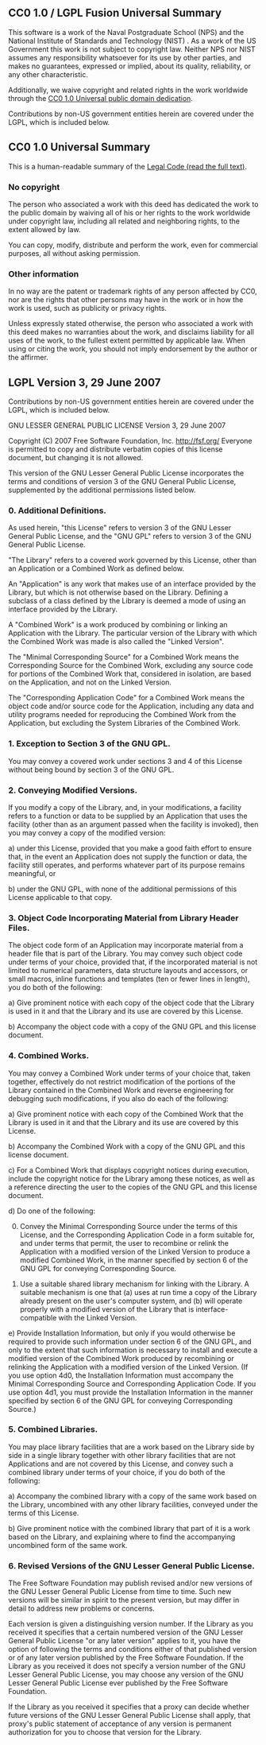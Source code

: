 ## CC0 1.0 / LGPL Fusion Universal Summary

This software is a work of the Naval Postgraduate School (NPS) and the
National Institute of Standards and Technology (NIST) . As a work of
the US Government this work is not subject to copyright law. Neither
NPS nor NIST assumes any responsibility whatsoever for its use by
other parties, and makes no guarantees, expressed or implied, about
its quality, reliability, or any other characteristic.

Additionally, we waive copyright and related rights in the work worldwide through the [CC0 1.0 Universal public domain dedication](https://creativecommons.org/publicdomain/zero/1.0/).

Contributions by non-US government entities herein are covered under the LGPL, which is included below.

## CC0 1.0 Universal Summary

This is a human-readable summary of the
[Legal Code (read the full text)](https://creativecommons.org/publicdomain/zero/1.0/legalcode).


### No copyright

The person who associated a work with this deed has dedicated the work to the public domain by waiving all of his or her rights to the work worldwide under copyright law, including all related and neighboring rights, to the extent allowed by law.

You can copy, modify, distribute and perform the work, even for commercial purposes, all without asking permission.

### Other information

In no way are the patent or trademark rights of any person affected by CC0, nor are the rights that other persons may have in the work or in how the work is used, such as publicity or privacy rights.

Unless expressly stated otherwise, the person who associated a work with this deed makes no warranties about the work, and disclaims liability for all uses of the work, to the fullest extent permitted by applicable law. When using or citing the work, you should not imply endorsement by the author or the affirmer.


## LGPL Version 3, 29 June 2007

Contributions by non-US government entities herein are covered under the LGPL, which is included below.


GNU LESSER GENERAL PUBLIC LICENSE
Version 3, 29 June 2007

Copyright (C) 2007 Free Software Foundation, Inc. <http://fsf.org/>
Everyone is permitted to copy and distribute verbatim copies
of this license document, but changing it is not allowed.

This version of the GNU Lesser General Public License incorporates
the terms and conditions of version 3 of the GNU General Public
License, supplemented by the additional permissions listed below.

### 0. Additional Definitions.

As used herein, "this License" refers to version 3 of the GNU Lesser
  General Public License, and the "GNU GPL" refers to version 3 of the
  GNU General Public License.

  "The Library" refers to a covered work governed by this License,
  other than an Application or a Combined Work as defined below.

  An "Application" is any work that makes use of an interface provided
  by the Library, but which is not otherwise based on the Library.
  Defining a subclass of a class defined by the Library is deemed a mode
  of using an interface provided by the Library.

  A "Combined Work" is a work produced by combining or linking an
  Application with the Library.  The particular version of the Library
  with which the Combined Work was made is also called the "Linked
  Version".

  The "Minimal Corresponding Source" for a Combined Work means the
Corresponding Source for the Combined Work, excluding any source code
for portions of the Combined Work that, considered in isolation, are
based on the Application, and not on the Linked Version.

  The "Corresponding Application Code" for a Combined Work means the
object code and/or source code for the Application, including any data
and utility programs needed for reproducing the Combined Work from the
Application, but excluding the System Libraries of the Combined Work.

### 1. Exception to Section 3 of the GNU GPL.

  You may convey a covered work under sections 3 and 4 of this License
without being bound by section 3 of the GNU GPL.

### 2. Conveying Modified Versions.

  If you modify a copy of the Library, and, in your modifications, a
facility refers to a function or data to be supplied by an Application
that uses the facility (other than as an argument passed when the
facility is invoked), then you may convey a copy of the modified
version:

a) under this License, provided that you make a good faith effort to
ensure that, in the event an Application does not supply the
function or data, the facility still operates, and performs
whatever part of its purpose remains meaningful, or

b) under the GNU GPL, with none of the additional permissions of
this License applicable to that copy.

### 3. Object Code Incorporating Material from Library Header Files.

The object code form of an Application may incorporate material from
  a header file that is part of the Library.  You may convey such object
  code under terms of your choice, provided that, if the incorporated
  material is not limited to numerical parameters, data structure
  layouts and accessors, or small macros, inline functions and templates
  (ten or fewer lines in length), you do both of the following:

a) Give prominent notice with each copy of the object code that the
   Library is used in it and that the Library and its use are
   covered by this License.

b) Accompany the object code with a copy of the GNU GPL and this license
   document.

### 4. Combined Works.

  You may convey a Combined Work under terms of your choice that,
  taken together, effectively do not restrict modification of the
  portions of the Library contained in the Combined Work and reverse
  engineering for debugging such modifications, if you also do each of
  the following:

a) Give prominent notice with each copy of the Combined Work that
   the Library is used in it and that the Library and its use are
   covered by this License.

b) Accompany the Combined Work with a copy of the GNU GPL and this license
   document.

c) For a Combined Work that displays copyright notices during
   execution, include the copyright notice for the Library among
   these notices, as well as a reference directing the user to the
   copies of the GNU GPL and this license document.

d) Do one of the following:

  0) Convey the Minimal Corresponding Source under the terms of this
License, and the Corresponding Application Code in a form
       suitable for, and under terms that permit, the user to
       recombine or relink the Application with a modified version of
       the Linked Version to produce a modified Combined Work, in the
       manner specified by section 6 of the GNU GPL for conveying
       Corresponding Source.

  1) Use a suitable shared library mechanism for linking with the
Library.  A suitable mechanism is one that (a) uses at run time
       a copy of the Library already present on the user's computer
       system, and (b) will operate properly with a modified version
       of the Library that is interface-compatible with the Linked
       Version.

   e) Provide Installation Information, but only if you would otherwise
   be required to provide such information under section 6 of the
   GNU GPL, and only to the extent that such information is
   necessary to install and execute a modified version of the
   Combined Work produced by recombining or relinking the
   Application with a modified version of the Linked Version. (If
   you use option 4d0, the Installation Information must accompany
   the Minimal Corresponding Source and Corresponding Application
   Code. If you use option 4d1, you must provide the Installation
   Information in the manner specified by section 6 of the GNU GPL
   for conveying Corresponding Source.)

### 5. Combined Libraries.

  You may place library facilities that are a work based on the
  Library side by side in a single library together with other library
  facilities that are not Applications and are not covered by this
  License, and convey such a combined library under terms of your
  choice, if you do both of the following:

   a) Accompany the combined library with a copy of the same work based
   on the Library, uncombined with any other library facilities,
   conveyed under the terms of this License.

   b) Give prominent notice with the combined library that part of it
   is a work based on the Library, and explaining where to find the
   accompanying uncombined form of the same work.

### 6. Revised Versions of the GNU Lesser General Public License.

  The Free Software Foundation may publish revised and/or new versions
  of the GNU Lesser General Public License from time to time. Such new
  versions will be similar in spirit to the present version, but may
  differ in detail to address new problems or concerns.

  Each version is given a distinguishing version number. If the
  Library as you received it specifies that a certain numbered version
  of the GNU Lesser General Public License "or any later version"
  applies to it, you have the option of following the terms and
  conditions either of that published version or of any later version
  published by the Free Software Foundation. If the Library as you
  received it does not specify a version number of the GNU Lesser
  General Public License, you may choose any version of the GNU Lesser
  General Public License ever published by the Free Software Foundation.

  If the Library as you received it specifies that a proxy can decide
  whether future versions of the GNU Lesser General Public License shall
  apply, that proxy's public statement of acceptance of any version is
  permanent authorization for you to choose that version for the
  Library.

